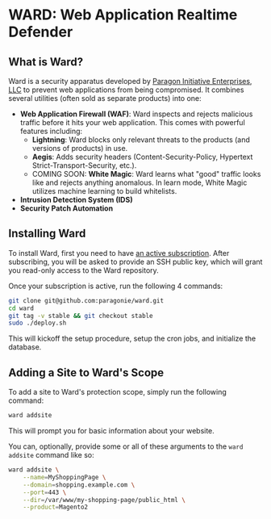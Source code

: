 # WARD: Web Application Realtime Defender

## What is Ward?

Ward is a security apparatus developed by [Paragon Initiative Enterprises, LLC](https://paragonie.com)
to prevent web applications from being compromised. It combines several utilities (often sold as separate
products) into one:

* **Web Application Firewall (WAF)**: Ward inspects and rejects malicious traffic before it hits your
  web application. This comes with powerful features including:
  * **Lightning**: Ward blocks only relevant threats to the products (and versions of products) in use.
  * **Aegis**: Adds security headers (Content-Security-Policy, Hypertext Strict-Transport-Security, etc.).
  * COMING SOON: **White Magic**: Ward learns what "good" traffic looks like and rejects anything anomalous.
    In learn mode, White Magic utilizes machine learning to build whitelists.
* **Intrusion Detection System (IDS)**
* **Security Patch Automation**

## Installing Ward

To install Ward, first you need to have [an active subscription](https://ward.paragonie.com).
After subscribing, you will be asked to provide an SSH public key, which will grant you
read-only access to the Ward repository.

Once your subscription is active, run the following 4 commands:

```bash
git clone git@github.com:paragonie/ward.git
cd ward
git tag -v stable && git checkout stable
sudo ./deploy.sh
```

This will kickoff the setup procedure, setup the cron jobs, and initialize the database.

## Adding a Site to Ward's Scope

To add a site to Ward's protection scope, simply run the following command:

```bash
ward addsite
```

This will prompt you for basic information about your website.

You can, optionally, provide some or all of these arguments to the `ward addsite` command
like so:

```bash
ward addsite \
    --name=MyShoppingPage \
    --domain=shopping.example.com \
    --port=443 \
    --dir=/var/www/my-shopping-page/public_html \
    --product=Magento2
```
